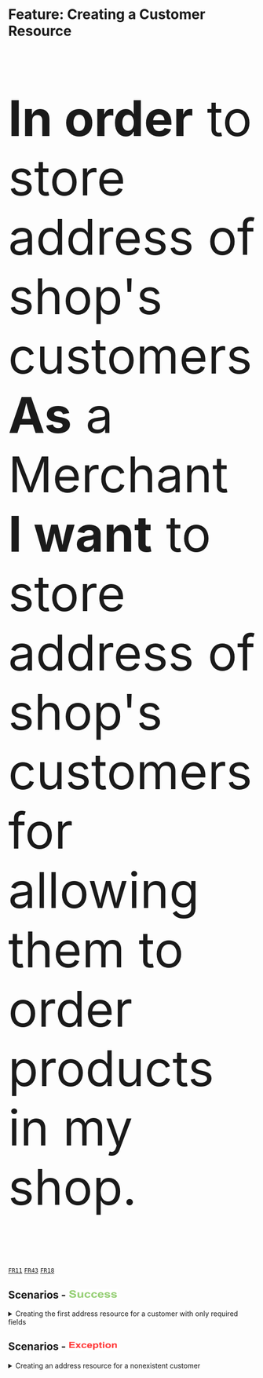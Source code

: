 <div class="container">
  <h1>Feature: Creating a Customer Resource</h1>
  <div class="panel panel-default">    
    <div class="panel-body"><p style="font-size:100px"><b>In order</b> to store address of shop's customers<br><b>As</b> a Merchant<br><b>I want</b> to store address of shop's customers for allowing them to order products in my shop.</p></div>    
  </div>
</div>

<a href="/business-domain-design/functional-requirements.md"><code>FR11</code></a>
<a href="/business-domain-design/functional-requirements.md"><code>FR43</code></a>
<a href="/business-domain-design/functional-requirements.md"><code>FR18</code></a>

## Scenarios - <img src="success_icon.png" width="100" height="18">

<details>
  <summary>Creating the first address resource for a customer with only required fields</summary><br>
  <b>Given</b> The customer is already registered for the merchant<br>
  <b>And</b> there is no address associated with it<br>
  <b>And</b> I inform the <code>customer_id</code><br>
  <b>And</b> I inform the <code>address1</code> <b><i>"1 Rue des Carrieres"</i></b><br>
  <b>And</b> I inform the <code>city</code> <b><i>"Montreal"</i></b><br>
  <b>And</b> I inform the <code>zip</code> <b><i>"G1R 4P5"</i></b><br>
  <b>When</b> I create an address resource for the customer<br>
  <b>Then</b> The system should create the address resource for the customer<br>
  <b>And</b> The system should put the address as default (<code>default = true</code>)<br>
  <b>And</b> The system should return a success message confirming address resource creation<br>
</details>

## Scenarios - <img src="exception_icon.png" width="100" height="18">

<details>
  <summary>Creating an address resource for a nonexistent customer</summary><br>
    <b>Given</b> The customer is not registered for the merchant<br>    
    <b>And</b> I inform a random <code>customer_id</code><br>
    <b>And</b> I inform the <code>address1</code> <b><i>"1 Rue des Carrieres"</i></b><br>
    <b>And</b> I inform the <code>city</code> <b><i>"Montreal"</i></b><br>
    <b>And</b> I inform the <code>zip</code> <b><i>"G1R 4P5"</i></b><br>	
    <b>When</b> I create an address resource for the customer<br>
    <b>Then</b> The system should not create the address resource<br>
    <b>And</b> The system should return a message <code>customer not found</code> as error message<br>
</details>